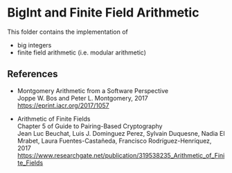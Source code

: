 # BigInt and Finite Field Arithmetic

This folder contains the implementation of
- big integers
- finite field arithmetic (i.e. modular arithmetic)

## References

- Montgomery Arithmetic from a Software Perspective\
  Joppe W. Bos and Peter L. Montgomery, 2017\
  https://eprint.iacr.org/2017/1057

- Arithmetic of Finite Fields\
  Chapter 5 of Guide to Pairing-Based Cryptography\
  Jean Luc Beuchat, Luis J. Dominguez Perez, Sylvain Duquesne, Nadia El Mrabet, Laura Fuentes-Castañeda, Francisco Rodríguez-Henríquez, 2017\
  https://www.researchgate.net/publication/319538235_Arithmetic_of_Finite_Fields
